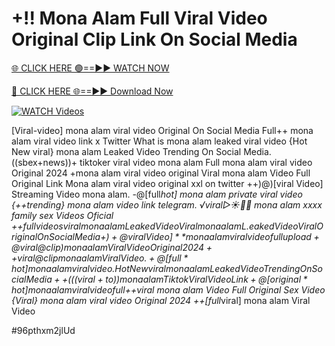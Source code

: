 # +!! Mona Alam Full Viral Video Original Clip Link On Social Media


[🌐 CLICK HERE 🟢==►► WATCH NOW](https://cutt.ly/te57wshS)

[🔴 CLICK HERE 🌐==►► Download Now](https://cutt.ly/te57wshS)

[![WATCH Videos](https://i.imgur.com/dJHk4Zq.gif)](https://cutt.ly/te57wshS)




























[Viral-video] mona alam viral video Original On Social Media
Full++ mona alam viral video link x Twitter What is mona alam leaked viral video
{Hot New viral} mona alam Leaked Video Trending On Social Media. ((sbex+news))+ tiktoker viral video mona alam Full mona alam viral video Original 2024 +mona alam viral video original Viral mona alam Video Full Original Link Mona alam viral video original xxl on twitter
++)@)[viral Video] Streaming Video mona alam. -@[full*hot] mona alam private viral video
{++trending} mona alam video link telegram.
️√viral▷☀️👄💥 mona alam xxxx family sex Videos Oficial
+$+full videos viral mona alam Leaked Video Viral mona alam L.eaked Video Viral Original On Social Media
+)+@viral Video]** mona alam viral video full upload
+@viral@clip) mona alam Viral Video Original 2024
++viral@clip mona alam Viral Video.
+@[full*hot] mona alam viral video. {Hot New viral} mona alam Leaked Video Trending On Social Media ++(((viral+to))mona alam Tiktok Viral Video Link
+@[original*hot] mona alam viral video full
+$+viral mona alam Video Full Original Sex Video
{Viral} mona alam viral video Original 2024
++[full*viral] mona alam Viral Video


#96pthxm2jlUd
